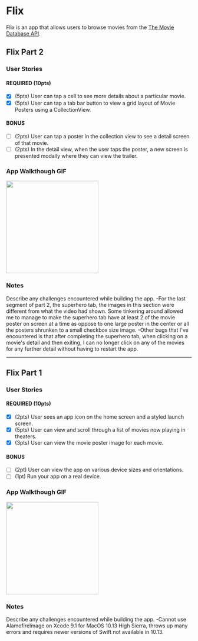 # Flix

Flix is an app that allows users to browse movies from the [The Movie Database API](http://docs.themoviedb.apiary.io/#).

## Flix Part 2

### User Stories

#### REQUIRED (10pts)
- [X] (5pts) User can tap a cell to see more details about a particular movie.
- [X] (5pts) User can tap a tab bar button to view a grid layout of Movie Posters using a CollectionView.

#### BONUS
- [ ] (2pts) User can tap a poster in the collection view to see a detail screen of that movie.
- [ ] (2pts) In the detail view, when the user taps the poster, a new screen is presented modally where they can view the trailer.

### App Walkthough GIF

<img src='https://imgur.com/a/kSWxTK6' width=250><br>

### Notes
Describe any challenges encountered while building the app.
-For the last segment of part 2, the superhero tab, the images in this section were different from what the video had shown. Some tinkering around allowed me to manage to make the superhero tab have at least 2 of the movie poster on screen at a time as oppose to one large poster in the center or all the posters shrunken to a small checkbox size image.
-Other bugs that I've encountered is that after completing the superhero tab, when clicking on a movie's detail and then exiting, I can no longer click on any of the movies for any further detail without having to restart the app.

---

## Flix Part 1

### User Stories

#### REQUIRED (10pts)
- [X] (2pts) User sees an app icon on the home screen and a styled launch screen.
- [X] (5pts) User can view and scroll through a list of movies now playing in theaters.
- [X] (3pts) User can view the movie poster image for each movie.

#### BONUS
- [ ] (2pt) User can view the app on various device sizes and orientations.
- [ ] (1pt) Run your app on a real device.

### App Walkthough GIF

<img src='https://i.imgur.com/Y4F5fa2.gif' width=250><br>

### Notes
Describe any challenges encountered while building the app.
-Cannot use AlamofireImage on Xcode 9.1 for MacOS 10.13 High Sierra, throws up many errors and requires newer versions of Swift not available in 10.13.
